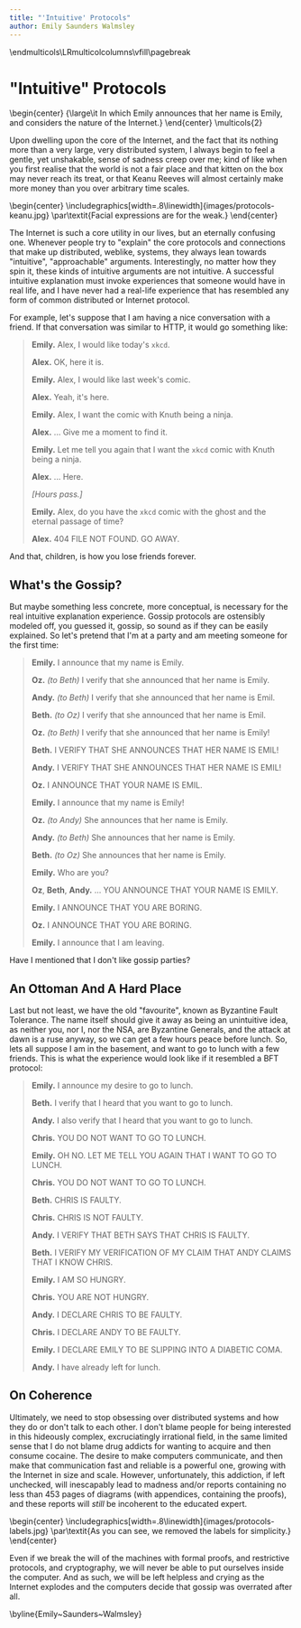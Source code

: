 ```yaml
---
title: "'Intuitive' Protocols"
author: Emily Saunders Walmsley
---
```


\endmulticols\LRmulticolcolumns\vfill\pagebreak

"Intuitive" Protocols
=====================

\begin{center}
{\large\it In which Emily announces that her name is Emily,
  and considers the nature of the Internet.}
\end{center}
\multicols{2}

Upon dwelling upon the core of the Internet, and the fact that its
nothing more than a very large, very distributed system, I always
begin to feel a gentle, yet unshakable, sense of sadness creep over
me; kind of like when you first realise that the world is not a fair
place and that kitten on the box may never reach its treat, or that
Keanu Reeves will almost certainly make more money than you over
arbitrary time scales.

\begin{center}
\includegraphics[width=.8\linewidth]{images/protocols-keanu.jpg}
\par\textit{Facial expressions are for the weak.}
\end{center}

The Internet is such a core utility in our lives, but an eternally
confusing one.  Whenever people try to "explain" the core protocols
and connections that make up distributed, weblike, systems, they
always lean towards "intuitive", "approachable" arguments.
Interestingly, no matter how they spin it, these kinds of intuitive
arguments are not intuitive.  A successful intuitive explanation must
invoke experiences that someone would have in real life, and I have
never had a real-life experience that has resembled any form of common
distributed or Internet protocol.

For example, let's suppose that I am having a nice conversation with a
friend.  If that conversation was similar to HTTP, it would go
something like:

> __Emily.__  Alex, I would like today's `xkcd`.
>
> __Alex.__  OK, here it is.
>
> __Emily.__  Alex, I would like last week's comic.
>
> __Alex.__  Yeah, it's here.
>
> __Emily.__  Alex, I want the comic with Knuth being a ninja.
>
> __Alex.__  ... Give me a moment to find it.
>
> __Emily.__ Let me tell you again that I want the `xkcd` comic with
> Knuth being a ninja.
>
> __Alex.__ ... Here.
>
> _[Hours pass.]_
>
> __Emily.__ Alex, do you have the `xkcd` comic with the ghost and the
> eternal passage of time?
>
> __Alex.__ 404 FILE NOT FOUND. GO AWAY.

And that, children, is how you lose friends forever.


What's the Gossip?
------------------

But maybe something less concrete, more conceptual, is necessary for
the real intuitive explanation experience.  Gossip protocols are
ostensibly modeled off, you guessed it, gossip, so sound as if they
can be easily explained.  So let's pretend that I'm at a party and am
meeting someone for the first time:

> __Emily.__ I announce that my name is Emily.
>
> __Oz.__ _(to Beth)_ I verify that she announced that her name is Emily.
>
> __Andy.__ _(to Beth)_ I verify that she announced that her name is Emil.
>
> __Beth.__ _(to Oz)_ I verify that she announced that her name is Emil.
>
> __Oz.__ _(to Beth)_ I verify that she announced that her name is Emily!
>
> __Beth.__ I VERIFY THAT SHE ANNOUNCES THAT HER NAME IS EMIL!
>
> __Andy.__ I VERIFY THAT SHE ANNOUNCES THAT HER NAME IS EMIL!
>
> __Oz.__ I ANNOUNCE THAT YOUR NAME IS EMIL.
>
> __Emily.__ I announce that my name is Emily!
>
> __Oz.__ _(to Andy)_ She announces that her name is Emily.
>
> __Andy.__ _(to Beth)_ She announces that her name is Emily.
>
> __Beth.__ _(to Oz)_ She announces that her name is Emily.
>
> __Emily.__ Who are you?
>
> __Oz__, __Beth__, __Andy.__ … YOU ANNOUNCE THAT YOUR NAME IS EMILY.
>
> __Emily.__ I ANNOUNCE THAT YOU ARE BORING.
>
> __Oz.__ I ANNOUNCE THAT YOU ARE BORING.
>
> __Emily.__ I announce that I am leaving.

Have I mentioned that I don't like gossip parties?


An Ottoman And A Hard Place
---------------------------

Last but not least, we have the old "favourite", known as Byzantine
Fault Tolerance.  The name itself should give it away as being an
unintuitive idea, as neither you, nor I, nor the NSA, are Byzantine
Generals, and the attack at dawn is a ruse anyway, so we can get a few
hours peace before lunch.  So, lets all suppose I am in the basement,
and want to go to lunch with a few friends.  This is what the
experience would look like if it resembled a BFT protocol:

> __Emily.__ I announce my desire to go to lunch.
>
> __Beth.__ I verify that I heard that you want to go to lunch.
>
> __Andy.__ I also verify that I heard that you want to go to lunch.
>
> __Chris.__ YOU DO NOT WANT TO GO TO LUNCH.
>
> __Emily.__ OH NO. LET ME TELL YOU AGAIN THAT I WANT TO GO TO LUNCH.
>
> __Chris.__ YOU DO NOT WANT TO GO TO LUNCH.
>
> __Beth.__ CHRIS IS FAULTY.
>
> __Chris.__ CHRIS IS NOT FAULTY.
>
> __Andy.__ I VERIFY THAT BETH SAYS THAT CHRIS IS FAULTY.
>
> __Beth.__ I VERIFY MY VERIFICATION OF MY CLAIM THAT ANDY CLAIMS THAT I KNOW CHRIS.
>
> __Emily.__ I AM SO HUNGRY.
>
> __Chris.__ YOU ARE NOT HUNGRY.
>
> __Andy.__ I DECLARE CHRIS TO BE FAULTY.
>
> __Chris.__ I DECLARE ANDY TO BE FAULTY.
>
> __Emily.__ I DECLARE EMILY TO BE SLIPPING INTO A DIABETIC COMA.
>
> __Andy.__ I have already left for lunch.


On Coherence
------------

Ultimately, we need to stop obsessing over distributed systems and how
they do or don't talk to each other.  I don't blame people for being
interested in this hideously complex, excruciatingly irrational field,
in the same limited sense that I do not blame drug addicts for wanting
to acquire and then consume cocaine.  The desire to make computers
communicate, and then make that communication fast and reliable is a
powerful one, growing with the Internet in size and scale.  However,
unfortunately, this addiction, if left unchecked, will inescapably
lead to madness and/or reports containing no less than 453 pages of
diagrams (with appendices, containing the proofs), and these reports
will _still_ be incoherent to the educated expert.

\begin{center}
\includegraphics[width=.8\linewidth]{images/protocols-labels.jpg}
\par\textit{As you can see, we removed the labels for simplicity.}
\end{center}

Even if we break the will of the machines with formal proofs, and
restrictive protocols, and cryptography, we will never be able to put
ourselves inside the computer.  And as such, we will be left helpless
and crying as the Internet explodes and the computers decide that
gossip was overrated after all.

\byline{Emily~Saunders~Walmsley}
